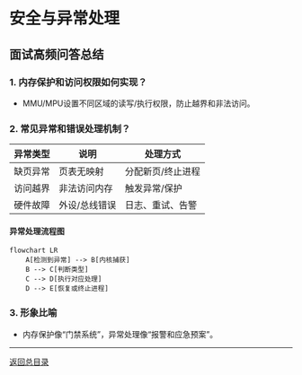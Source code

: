 # 安全与异常处理

## 面试高频问答总结

### 1. 内存保护和访问权限如何实现？
- MMU/MPU设置不同区域的读写/执行权限，防止越界和非法访问。

### 2. 常见异常和错误处理机制？
| 异常类型 | 说明           | 处理方式         |
| -------- | -------------- | ---------------- |
| 缺页异常 | 页表无映射     | 分配新页/终止进程 |
| 访问越界 | 非法访问内存   | 触发异常/保护    |
| 硬件故障 | 外设/总线错误 | 日志、重试、告警 |

#### 异常处理流程图
```mermaid
flowchart LR
    A[检测到异常] --> B[内核捕获]
    B --> C[判断类型]
    C --> D[执行对应处理]
    D --> E[恢复或终止进程]
```

### 3. 形象比喻
- 内存保护像“门禁系统”，异常处理像“报警和应急预案”。

---

[返回总目录](README.md)
